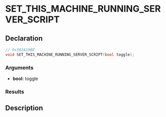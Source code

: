 # SET_THIS_MACHINE_RUNNING_SERVER_SCRIPT

## Declaration
```cpp
// 0x382A19BE
void SET_THIS_MACHINE_RUNNING_SERVER_SCRIPT(bool toggle);
```

### Arguments
- **bool:** toggle

### Results

## Description
